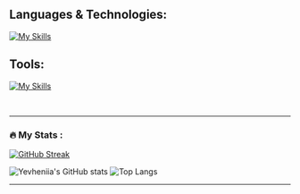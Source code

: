 
## Languages & Technologies:

[![My Skills](https://skillicons.dev/icons?i=html,css,js,ts,py,materialui,tailwind,bootstrap,sass,mongodb,nodejs,express,react,nextjs,prisma)](https://skillicons.dev)

## Tools:
[![My Skills](https://skillicons.dev/icons?i=git,github,postman,vite,vscode,idea,atom,bash,figma)](https://skillicons.dev)

<br>

---
### :fire: My Stats :

[![GitHub Streak](https://streak-stats.demolab.com?user=&theme=dark&hide_border=true&border_radius=10&hide_total_contributions=true)](https://git.io/streak-stats)

![Yevheniia's GitHub stats](https://github-readme-stats.vercel.app/api?username=YevheniiaSimaka&show_icons=true&theme=dark&hide_border=true) ![Top Langs](https://github-readme-stats.vercel.app/api/top-langs/?username=YevheniiaSimaka&layout=compact&theme=dark&hide_border=true)

---
